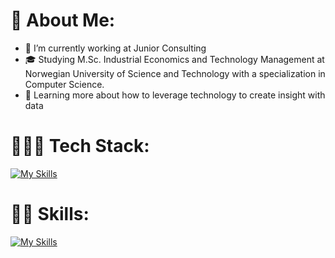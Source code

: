 # 🚀 About Me:
- 🔭 I’m currently working at Junior Consulting<br>
- 🎓 Studying M.Sc. Industrial Economics and Technology Management at Norwegian University of Science and Technology with a specialization in Computer Science.
- 🌱 Learning more about how to leverage technology to create insight with data

# 🧑🏾‍💻 Tech Stack:
[![My Skills](https://skillicons.dev/icons?i=py,java,html,js,react,sqlite)](https://skillicons.dev)

# 💪🏾 Skills:
[![My Skills](https://skillicons.dev/icons?i=aws,java,azure,js,react)](https://skillicons.dev)



